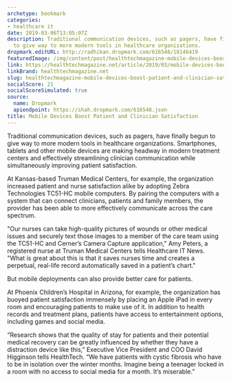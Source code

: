 ```yaml
---
archetype: bookmark
categories:
- healthcare it
date: 2019-03-06T13:05:07Z
description: Traditional communication devices, such as pagers, have finally begun
  to give way to more modern tools in healthcare organizations.
dropmark.editURL: http://radhikan.dropmark.com/616548/18146419
featuredImage: /img/content/post/healthtechmagazine-mobile-devices-boost-patient-and-clinician-satisfaction.jpg
link: https://healthtechmagazine.net/article/2019/03/mobile-devices-boost-patient-and-clinician-satisfaction
linkBrand: healthtechmagazine.net
slug: healthtechmagazine-mobile-devices-boost-patient-and-clinician-satisfaction
socialScore: 21
socialScoreSimulated: true
source:
  name: Dropmark
  apiendpoint: https://shah.dropmark.com/616548.json
title: Mobile Devices Boost Patient and Clinician Satisfaction
---
```

Traditional communication devices, such as pagers, have finally begun to give way to more modern tools in healthcare organizations. Smartphones, tablets and other mobile devices are making headway in modern treatment centers and effectively streamlining clinician communication while simultaneously improving patient satisfaction.

At Kansas-based Truman Medical Centers, for example, the organization increased patient and nurse satisfaction alike by adopting Zebra Technologies TC51-HC mobile computers. By pairing the computers with a system that can connect clinicians, patients and family members, the provider has been able to more effectively communicate across the care spectrum.

"Our nurses can take high-quality pictures of wounds or other medical issues and securely text those images to a member of the care team using the TC51-HC and Cerner’s Camera Capture application," Amy Peters, a registered nurse at Truman Medical Centers tells Healthcare IT News. "What is great about this is that it saves nurses time and creates a perpetual, real-life record automatically saved in a patient’s chart."

But mobile deployments can also provide better care for patients.

At Phoenix Children’s Hospital in Arizona, for example, the organization has buoyed patient satisfaction immensely by placing an Apple iPad in every room and encouraging patients to make use of it. In addition to health records and treatment plans, patients have access to entertainment options, including games and social media.

“Research shows that the quality of stay for patients and their potential medical recovery can be greatly influenced by whether they have a distraction device like this,” Executive Vice President and COO David Higginson tells HealthTech. “We have patients with cystic fibrosis who have to be in isolation over the winter months. Imagine being a teenager locked in a room with no access to social media for a month. It’s miserable.”

